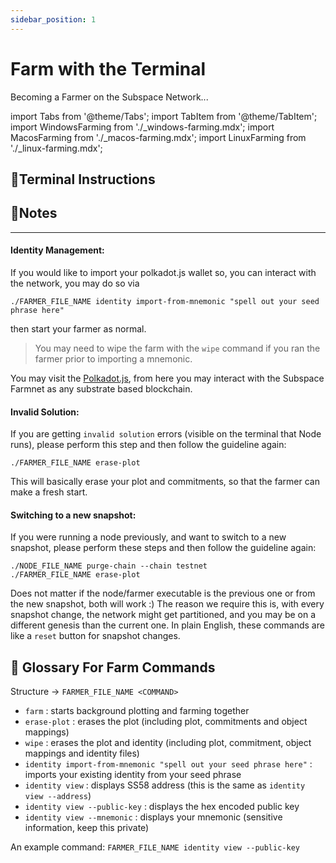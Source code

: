 ```yaml
---
sidebar_position: 1
---
```


# Farm with the Terminal

  Becoming a Farmer on the Subspace Network...

import Tabs from '@theme/Tabs';
import TabItem from '@theme/TabItem';
import WindowsFarming from './_windows-farming.mdx';
import MacosFarming from './_macos-farming.mdx';
import LinuxFarming from './_linux-farming.mdx';

## 📝Terminal Instructions

<Tabs groupId="os">
  <TabItem value="windows" label="Windows" default>
    <WindowsFarming />
  </TabItem>
  <TabItem value="macos" label="macOS">
    <MacosFarming />
  </TabItem>
  <TabItem value="linux" label="Linux">
    <LinuxFarming />
  </TabItem>
</Tabs>

## 🤔Notes
---
#### Identity Management: 
If you would like to import your polkadot.js wallet so, you can interact with the network, you may do so via
```
./FARMER_FILE_NAME identity import-from-mnemonic "spell out your seed phrase here"
```
then start your farmer as normal.

> You may need to wipe the farm with the `wipe` command if you ran the farmer prior to importing a mnemonic.

You may visit the [Polkadot.js](https://polkadot.js.org/apps/?rpc=wss%3A%2F%2Ffarm-rpc.subspace.network#/explorer), from here you may interact with the Subspace Farmnet as any substrate based blockchain.

#### Invalid Solution: 
If you are getting `invalid solution` errors (visible on the terminal that Node runs), please perform this step and then follow the guideline again:
```
./FARMER_FILE_NAME erase-plot
```
This will basically erase your plot and commitments, so that the farmer can make a fresh start.

#### Switching to a new snapshot:
If you were running a node previously, and want to switch to a new snapshot, please perform these steps and then follow the guideline again:
```
./NODE_FILE_NAME purge-chain --chain testnet
./FARMER_FILE_NAME erase-plot
```
Does not matter if the node/farmer executable is the previous one or from the new snapshot, both will work :)
The reason we require this is, with every snapshot change, the network might get partitioned, and you may be on a different genesis than the current one.
In plain English, these commands are like a `reset` button for snapshot changes.

## 📖 Glossary For Farm Commands

Structure -> `FARMER_FILE_NAME <COMMAND>`

- `farm` : starts background plotting and farming together
- `erase-plot` : erases the plot (including plot, commitments and object mappings)
- `wipe` : erases the plot and identity (including plot, commitment, object mappings and identity files)
- `identity import-from-mnemonic "spell out your seed phrase here"` : imports your existing identity from your seed phrase
- `identity view` : displays SS58 address (this is the same as `identity view --address`)
- `identity view --public-key` : displays the hex encoded public key
- `identity view --mnemonic` : displays your mnemonic (sensitive information, keep this private)

An example command: `FARMER_FILE_NAME identity view --public-key`



